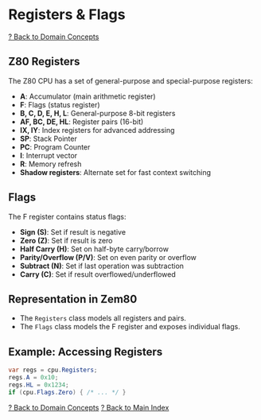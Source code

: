 # Registers & Flags

[? Back to Domain Concepts](README.md)

## Z80 Registers
The Z80 CPU has a set of general-purpose and special-purpose registers:
- **A**: Accumulator (main arithmetic register)
- **F**: Flags (status register)
- **B, C, D, E, H, L**: General-purpose 8-bit registers
- **AF, BC, DE, HL**: Register pairs (16-bit)
- **IX, IY**: Index registers for advanced addressing
- **SP**: Stack Pointer
- **PC**: Program Counter
- **I**: Interrupt vector
- **R**: Memory refresh
- **Shadow registers**: Alternate set for fast context switching

## Flags
The F register contains status flags:
- **Sign (S)**: Set if result is negative
- **Zero (Z)**: Set if result is zero
- **Half Carry (H)**: Set on half-byte carry/borrow
- **Parity/Overflow (P/V)**: Set on even parity or overflow
- **Subtract (N)**: Set if last operation was subtraction
- **Carry (C)**: Set if result overflowed/underflowed

## Representation in Zem80
- The `Registers` class models all registers and pairs.
- The `Flags` class models the F register and exposes individual flags.

## Example: Accessing Registers
```csharp
var regs = cpu.Registers;
regs.A = 0x10;
regs.HL = 0x1234;
if (cpu.Flags.Zero) { /* ... */ }
```

[? Back to Domain Concepts](README.md)
[? Back to Main Index](../README.md)
